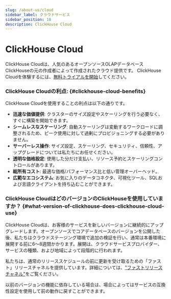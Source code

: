 ```yaml
---
slug: /about-us/cloud
sidebar_label: クラウドサービス
sidebar_position: 10
description: ClickHouse Cloud
---
```



# ClickHouse Cloud

ClickHouse Cloudは、人気のあるオープンソースOLAPデータベースClickHouseの元の作成者によって作成されたクラウド提供です。 
ClickHouse Cloudを体験するには、[無料トライアルを開始](https://console.clickhouse.cloud/signUp)してください。

### ClickHouse Cloudの利点: {#clickhouse-cloud-benefits}

ClickHouse Cloudを使用することの利点は以下の通りです。

- **迅速な価値提供**: クラスターのサイズ設定やスケーリングを行う必要なく、すぐに構築を開始できます。
- **シームレスなスケーリング**: 自動スケーリングは変動するワークロードに調整されるため、ピーク使用に対して過剰にプロビジョニングする必要がありません。
- **サーバーレス操作**: サイズ設定、スケーリング、セキュリティ、信頼性、アップグレードについては私たちにお任せください。
- **透明な価格設定**: 使用した分だけ支払い、リソース予約とスケーリングコントロールがあります。
- **総所有コスト**: 最適な価格/パフォーマンス比と低い管理オーバーヘッド。
- **広範なエコシステム**: お気に入りのデータコネクタ、可視化ツール、SQLおよび言語クライアントを持ち込むことができます。

### ClickHouse CloudはどのバージョンのClickHouseを使用していますか？ {#what-version-of-clickhouse-does-clickhouse-cloud-use}

ClickHouse Cloudは、お客様のサービスを新しいバージョンに継続的にアップグレードします。オープンソースでコアデータベースのバージョンを公開した後、私たちはクラウドステージング環境で追加の検証を行い、通常は本番環境に展開する前に6〜8週間かかります。展開は、クラウドサービスプロバイダー、サービスの種類、および地域によって段階的に行われます。

私たちは、通常のリリーススケジュールの前に更新を受け取るための「ファスト」リリースチャネルを提供しています。詳細については、["ファストリリースチャネル"](/manage/updates#fast-release-channel-early-upgrades)をご覧ください。

以前のバージョンの機能に依存している場合は、場合によってはサービスの互換性設定を使用して前の動作に戻すことができます。
